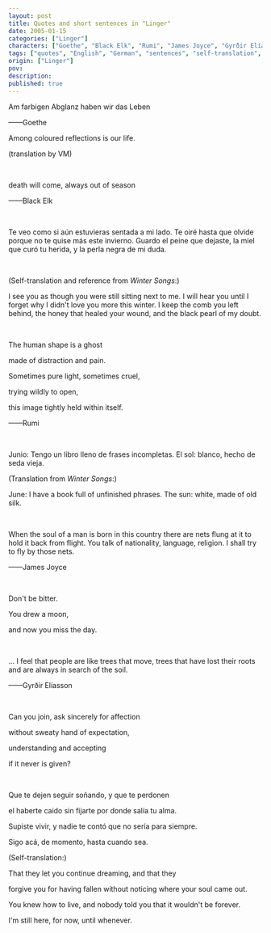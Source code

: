 ```yaml
---
layout: post
title: Quotes and short sentences in "Linger"
date: 2005-01-15
categories: ["Linger"]
characters: ["Goethe", "Black Elk", "Rumi", "James Joyce", "Gyrðir Elíasson"]
tags: ["quotes", "English", "German", "sentences", "self-translation", "Spanish", "I see you", "Julio"]
origin: ["Linger"]
pov: 
description: 
published: true
---
```


Am farbigen Abglanz haben wir das Leben

——Goethe

Among coloured reflections is our life.

(translation by VM)

<br>

death will come, always out of season

——Black Elk

<br>

Te veo como si aún estuvieras sentada a mi lado. Te oiré hasta que olvide porque no te quise más este invierno. Guardo el peine que dejaste, la miel que curó tu herida, y la perla negra de mi duda.

<br>

(Self-translation and reference from *Winter Songs*:)

I see you as though you were still sitting next to me. I will hear you until I forget why I didn't love you more this winter. I keep the comb you left behind, the honey that healed your wound, and the black pearl of my doubt.

<br>

The human shape is a ghost

made of distraction and pain.

Sometimes pure light, sometimes cruel,

trying wildly to open,

this image tightly held within itself.

——Rumi

<br>

Junio: Tengo un libro lleno de frases incompletas. El sol: blanco, hecho de seda vieja.

(Translation from *Winter Songs*:)

June: I have a book full of unfinished phrases. The sun: white, made of old silk.

<br>

When the soul of a man is born in this country there are nets flung at it to hold it back from flight. You talk of nationality, language, religion. I shall try to fly by those nets.

——James Joyce

<br>

Don't be bitter.

You drew a moon,

and now you miss the day.

<br>

... I feel that people are like trees that move, trees that have lost their roots and are always in search of the soil.

——Gyrðir Elíasson

<br>

Can you join, ask sincerely for affection

without sweaty hand of expectation,

understanding and accepting

if it never is given?

<br>

Que te dejen seguir soñando, y que te perdonen

el haberte caido sin fijarte por donde salía tu alma.

Supiste vivir, y nadie te contó que no sería para siempre.

Sigo acá, de momento, hasta cuando sea.

(Self-translation:)

That they let you continue dreaming, and that they

forgive you for having fallen without noticing where your soul came out.

You knew how to live, and nobody told you that it wouldn't be forever.

I'm still here, for now, until whenever.
